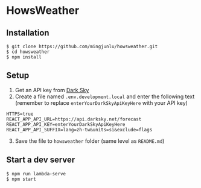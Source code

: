 # HowsWeather

## Installation
```
$ git clone https://github.com/mingjunlu/howsweather.git
$ cd howsweather
$ npm install
```

## Setup
1. Get an API key from [Dark Sky](https://darksky.net/dev/register)
2. Create a file named `.env.development.local` and enter the following text (remember to replace `enterYourDarkSkyApiKeyHere` with your API key)
```
HTTPS=true
REACT_APP_API_URL=https://api.darksky.net/forecast
REACT_APP_API_KEY=enterYourDarkSkyApiKeyHere
REACT_APP_API_SUFFIX=lang=zh-tw&units=si&exclude=flags
```
3. Save the file to `howsweather` folder (same level as `README.md`)

## Start a dev server
```
$ npm run lambda-serve
$ npm start
```
